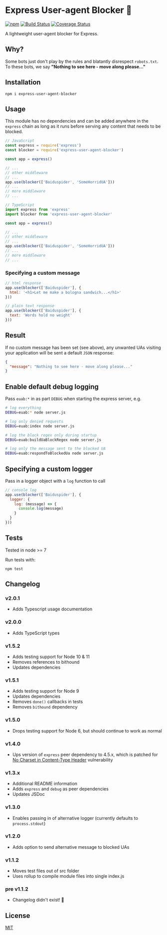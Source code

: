 # Express User-agent Blocker 🤖

[![npm](https://img.shields.io/npm/v/express-user-agent-blocker.svg)](https://www.npmjs.com/package/express-user-agent-blocker) [![Build Status](https://travis-ci.org/ouq77/express-user-agent-blocker.svg?branch=master)](https://travis-ci.org/ouq77/express-user-agent-blocker) [![Coverage Status](https://coveralls.io/repos/github/ouq77/express-user-agent-blocker/badge.svg?branch=master)](https://coveralls.io/github/ouq77/express-user-agent-blocker?branch=master)

A lightweight user-agent blocker for Express.

## Why?

Some bots just don't play by the rules and blatantly disrespect `robots.txt`. To these bots, we say **"Nothing to see here - move along please..."**

## Installation

```shell
npm i express-user-agent-blocker
```

## Usage

This module has no dependencies and can be added anywhere in the `express` chain as long as it runs before serving any content that needs to be blocked.

```js
// JavaScript
const express = require('express')
const blocker = require('express-user-agent-blocker')

const app = express()

// ...
// other middleware
// ...
app.use(blocker(['Baiduspider', 'SomeHorridUA']))
// ...
// more middleware
// ...
```

```typescript
// TypeScript
import express from 'express'
import blocker from 'express-user-agent-blocker'

const app = express()

// ...
// other middleware
// ...
app.use(blocker(['Baiduspider', 'SomeHorridUA']))
// ...
// more middleware
// ...
```

### Specifying a custom message
               
```js
// html response
app.use(blocker(['Baiduspider'], {
  html: '<h1>Let me make a bologna sandwich...</h1>'
}))

// plain text response
app.use(blocker(['Baiduspider'], {
  text: 'Words hold no weight'
}))
```

## Result

If no custom message has been set (see above), any unwanted UAs visiting your application will be sent a default `JSON` response:

```json
{
  "message": "Nothing to see here - move along please..."
}
```

## Enable default debug logging

Pass `euab:*` in as part `DEBUG` when starting the express server, e.g.
```bash
# log everything
DEBUG=euab:* node server.js

# log only denied requests
DEBUG=euab:index node server.js

# log the block regex only during startup 
DEBUG=euab:buildUaBlockRegex node server.js

# log only the message sent to the blocked UA
DEBUG=euab:respondToBlockedUa node server.js
```
## Specifying a custom logger

Pass in a logger object with a `log` function to call
```js
// console log
app.use(blocker(['Baiduspider'], {
  logger: {
    log: (message) => {
      console.log(message)
    }
  }
}))
```

## Tests

Tested in node >= 7

Run tests with:
```shell
npm test
```

## Changelog

### v2.0.1

- Adds Typescript usage documentation

### v2.0.0

- Adds TypeScript types

### v1.5.2

- Adds testing support for Node 10 & 11
- Removes references to bithound
- Updates dependencies

### v1.5.1

- Adds testing support for Node 9
- Updates dependencies
- Removes `done()` callbacks in tests
- Removes `bithound` dependency

### v1.5.0

- Drops testing support for Node 6, but should continue to work as normal

### v1.4.0

- Ups version of `express` peer dependency to 4.5.x, which is patched for [No Charset in Content-Type Header](https://nodesecurity.io/advisories/express_no-charset-in-content-type-header) vulnerability


### v1.3.x

- Additional README information
- Adds `express` and `debug` as peer dependencies
- Updates JSDoc

### v1.3.0

- Enables passing in of alternative logger (currently defaults to `process.stdout`)

### v1.2.0

- Adds option to send alternative message to blocked UAs

### v1.1.2

- Moves test files out of src folder
- Uses rollup to compile module files into single index.js

### pre v1.1.2

- Changelog didn't exist! 🙈

## License

[MIT](LICENSE)
